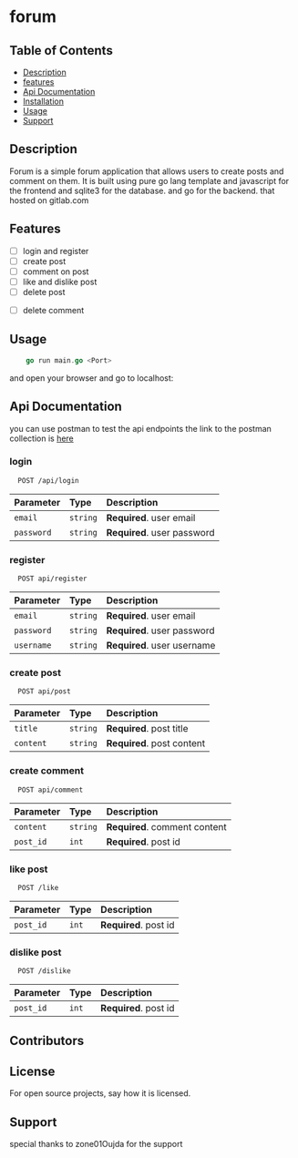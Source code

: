 # forum

## Table of Contents

- [Description](#description)
- [features](#features)
- [Api Documentation](#api-documentation)
- [Installation](#installation)
- [Usage](#usage)
- [Support](#support)


## Description

Forum is a simple forum application that allows users to create posts and comment on them. It is built using pure go lang template and javascript for the frontend and
sqlite3 for the database.
and go for the backend.
that hosted on gitlab.com


## Features

- [ ] login and register
- [ ] create post
- [ ] comment on post
- [ ] like and dislike post
- [ ] delete post
<!-- - [ ] edit post -->
- [ ] delete comment
<!-- - [ ] like and dislike comment -->


## Usage
    
```go
    go run main.go <Port>
```
and open your browser and go to localhost:<Port>

## Api Documentation
you can use postman to test the api endpoints the link to the postman collection is [here](https://app.getpostman.com/join-team?invite_code=2eaa5c9bf99431776e8430984cfcd5b6&target_code=6fed2d2f1cab993025089b51d433f338)
### login
```http
  POST /api/login
```
| Parameter | Type     | Description                |
| :-------- | :------- | :------------------------- |
| `email`   | `string` | **Required**. user email   |
| `password`| `string` | **Required**. user password|

### register
```http
  POST api/register
```
| Parameter | Type     | Description                |
| :-------- | :------- | :------------------------- |
| `email`   | `string` | **Required**. user email   |
| `password`| `string` | **Required**. user password|
| `username`| `string` | **Required**. user username|

### create post
```http
  POST api/post
```
| Parameter | Type     | Description                |
| :-------- | :------- | :------------------------- |
| `title`   | `string` | **Required**. post title   |
| `content` | `string` | **Required**. post content |

### create comment
```http
  POST api/comment
```
| Parameter | Type     | Description                   |
| :-------- | :------- | :---------------------------- |
| `content` | `string` | **Required**. comment content |
| `post_id` | `int`    | **Required**. post id         |

### like post
```http
  POST /like
```
| Parameter | Type     | Description                  |
| :-------- | :------- | :--------------------------- |
| `post_id` | `int`    | **Required**. post id        |


### dislike post
```http
  POST /dislike
```
| Parameter | Type     | Description                  |
| :-------- | :------- | :--------------------------- |
| `post_id` | `int`    | **Required**. post id        |



## Contributors


## License

For open source projects, say how it is licensed.

## Support

special thanks to zone01Oujda for the support 